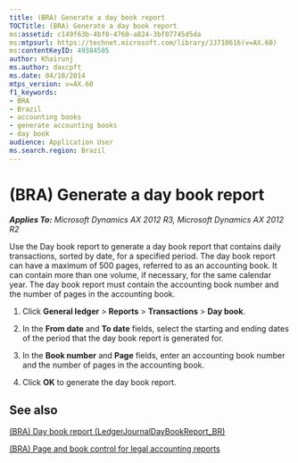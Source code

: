 ```yaml
---
title: (BRA) Generate a day book report
TOCTitle: (BRA) Generate a day book report
ms:assetid: c149f63b-4bf0-4760-a824-3bf07745d5da
ms:mtpsurl: https://technet.microsoft.com/library/JJ710616(v=AX.60)
ms:contentKeyID: 49384505
author: Khairunj
ms.author: daxcpft
ms.date: 04/18/2014
mtps_version: v=AX.60
f1_keywords:
- BRA
- Brazil
- accounting books
- generate accounting books
- day book
audience: Application User
ms.search.region: Brazil
---
```


# (BRA) Generate a day book report 


_**Applies To:** Microsoft Dynamics AX 2012 R3, Microsoft Dynamics AX 2012 R2_

Use the Day book report to generate a day book report that contains daily transactions, sorted by date, for a specified period. The day book report can have a maximum of 500 pages, referred to as an accounting book. It can contain more than one volume, if necessary, for the same calendar year. The day book report must contain the accounting book number and the number of pages in the accounting book.

1.  Click **General ledger** \> **Reports** \> **Transactions** \> **Day book**.

2.  In the **From date** and **To date** fields, select the starting and ending dates of the period that the day book report is generated for.

3.  In the **Book number** and **Page** fields, enter an accounting book number and the number of pages in the accounting book.

4.  Click **OK** to generate the day book report.

## See also

[(BRA) Day book report (LedgerJournalDayBookReport\_BR)](https://technet.microsoft.com/library/jj710413\(v=ax.60\))

[(BRA) Page and book control for legal accounting reports](bra-page-and-book-control-for-legal-accounting-reports.md)

  


